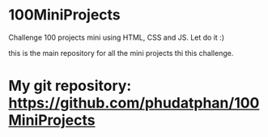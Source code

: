 # 100MiniProjects
Challenge 100 projects mini using HTML, CSS and JS. Let do it :)

this is the main repository for all the mini projects thi this challenge.
# My git repository: https://github.com/phudatphan/100MiniProjects

